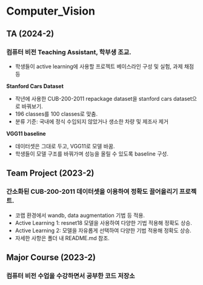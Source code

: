 # Computer_Vision

## TA (2024-2)
### 컴퓨터 비전 Teaching Assistant, 학부생 조교.
- 학생들이 active learning에 사용할 프로젝트 베이스라인 구성 및 실험, 과제 채점 등
  
**Stanford Cars Dataset**
- 작년에 사용한 CUB-200-2011 repackage dataset을 stanford cars dataset으로 바꿔보기.
- 196 classes를 100 classes로 맞춤.
- 분류 기준: 국내에 정식 수입되지 않았거나 생소한 차량 및 제조사 제거
  
**VGG11 baseline**
- 데이터셋은 그대로 두고, VGG11로 모델 바꿈.
- 학생들이 모델 구조를 바꿔가며 성능을 올릴 수 있도록 baseline 구성.


## Team Project (2023-2)
### 간소화된 CUB-200-2011 데이터셋을 이용하여 정확도 끌어올리기 프로젝트.
- 코랩 환경에서 wandb, data augmentation 기법 등 적용.
- Active Learning 1: resnet18 모델을 사용하여 다양한 기법 적용해 정확도 상승.
- Active Learning 2: 모델을 자유롭게 선택하여 다양한 기법 적용해 정확도 상승.
- 자세한 사항은 폴더 내 README.md 참조.


## Major Course (2023-2)
### 컴퓨터 비전 수업을 수강하면서 공부한 코드 저장소
